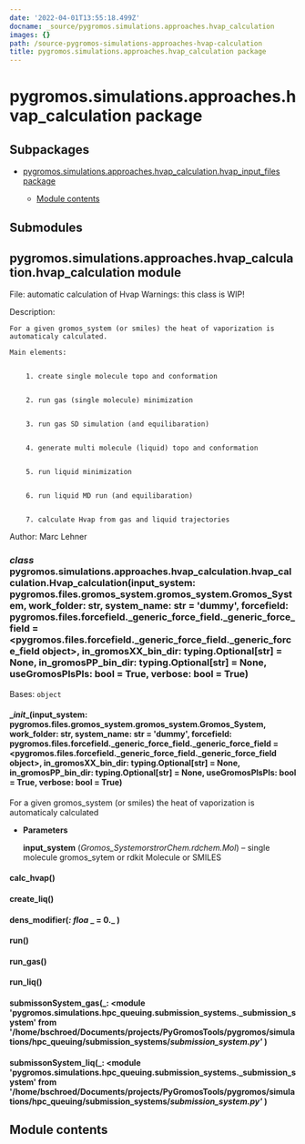 ```yaml
---
date: '2022-04-01T13:55:18.499Z'
docname: _source/pygromos.simulations.approaches.hvap_calculation
images: {}
path: /source-pygromos-simulations-approaches-hvap-calculation
title: pygromos.simulations.approaches.hvap_calculation package
---
```


# pygromos.simulations.approaches.hvap_calculation package

## Subpackages


* [pygromos.simulations.approaches.hvap_calculation.hvap_input_files package]()


    * [Module contents](#module-pygromos.simulations.approaches.hvap_calculation.hvap_input_files)


## Submodules

## pygromos.simulations.approaches.hvap_calculation.hvap_calculation module

File:            automatic calculation of Hvap
Warnings: this class is WIP!

Description:

    For a given gromos_system (or smiles) the heat of vaporization is automaticaly calculated.

    Main elements:


        1. create single molecule topo and conformation


        2. run gas (single molecule) minimization


        3. run gas SD simulation (and equilibaration)


        4. generate multi molecule (liquid) topo and conformation


        5. run liquid minimization


        6. run liquid MD run (and equilibaration)


        7. calculate Hvap from gas and liquid trajectories

Author: Marc Lehner


### _class_ pygromos.simulations.approaches.hvap_calculation.hvap_calculation.Hvap_calculation(input_system: pygromos.files.gromos_system.gromos_system.Gromos_System, work_folder: str, system_name: str = 'dummy', forcefield: pygromos.files.forcefield._generic_force_field._generic_force_field = <pygromos.files.forcefield._generic_force_field._generic_force_field object>, in_gromosXX_bin_dir: typing.Optional[str] = None, in_gromosPP_bin_dir: typing.Optional[str] = None, useGromosPlsPls: bool = True, verbose: bool = True)
Bases: `object`


#### \__init__(input_system: pygromos.files.gromos_system.gromos_system.Gromos_System, work_folder: str, system_name: str = 'dummy', forcefield: pygromos.files.forcefield._generic_force_field._generic_force_field = <pygromos.files.forcefield._generic_force_field._generic_force_field object>, in_gromosXX_bin_dir: typing.Optional[str] = None, in_gromosPP_bin_dir: typing.Optional[str] = None, useGromosPlsPls: bool = True, verbose: bool = True)
For a given gromos_system (or smiles) the heat of vaporization is automaticaly calculated


* **Parameters**

    **input_system** (*Gromos_SystemorstrorChem.rdchem.Mol*) – single molecule gromos_sytem or rdkit Molecule or SMILES



#### calc_hvap()

#### create_liq()

#### dens_modifier(_: floa_ _ = 0._ )

#### run()

#### run_gas()

#### run_liq()

#### submissonSystem_gas(_: <module 'pygromos.simulations.hpc_queuing.submission_systems._submission_system' from '/home/bschroed/Documents/projects/PyGromosTools/pygromos/simulations/hpc_queuing/submission_systems/_submission_system.py'_ )

#### submissonSystem_liq(_: <module 'pygromos.simulations.hpc_queuing.submission_systems._submission_system' from '/home/bschroed/Documents/projects/PyGromosTools/pygromos/simulations/hpc_queuing/submission_systems/_submission_system.py'_ )
## Module contents
